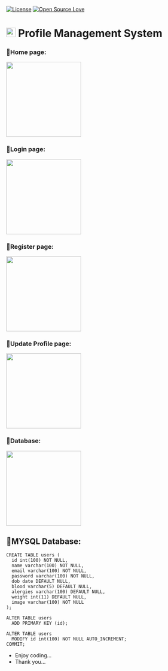 [![License](https://img.shields.io/github/license/imhemantchaubey/profile-management-system)](https://opensource.org/licenses/gpl-license)
[![Open Source Love](https://badges.frapsoft.com/os/v1/open-source.svg?v=102)](https://opensource.org/licenses/gpl-license)

# <img src="https://cdn.pixabay.com/photo/2020/07/14/13/07/icon-5404125_1280.png" width="25"> Profile Management System

### 📌Home page:
<img src="https://user-images.githubusercontent.com/89316018/179353169-491481b5-b90a-4528-ade1-38758d0dcd7c.gif" height="200" width="auto">

### 📌Login page:
<img src="https://user-images.githubusercontent.com/89316018/179353190-8a74b9b7-7a46-40b3-8367-8b0c0e167ef7.gif" height="200" width="auto">

### 📌Register page:
<img src="https://user-images.githubusercontent.com/89316018/179353205-8bc145fd-b9a6-4c1d-abe4-c9dca37da856.gif" height="200" width="auto">

### 📌Update Profile page:
<img src="https://user-images.githubusercontent.com/89316018/179353220-02c62aec-d1df-478f-928d-4f0bcc975da5.gif" height="200" width="auto">

### 📌Database:
<img src="https://user-images.githubusercontent.com/89316018/179353233-6db96c5d-f9d4-49bc-b34d-70047be73b6b.gif" height="200" width="auto">

## 📌MYSQL Database:
```
CREATE TABLE users (
  id int(100) NOT NULL,
  name varchar(100) NOT NULL,
  email varchar(100) NOT NULL,
  password varchar(100) NOT NULL,
  dob date DEFAULT NULL,
  blood varchar(5) DEFAULT NULL,
  alergies varchar(100) DEFAULT NULL,
  weight int(11) DEFAULT NULL,
  image varchar(100) NOT NULL
);

ALTER TABLE users
  ADD PRIMARY KEY (id);

ALTER TABLE users
  MODIFY id int(100) NOT NULL AUTO_INCREMENT;
COMMIT;
```

- Enjoy coding...
- Thank you...